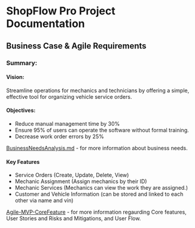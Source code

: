 # ShopFlow Pro Project Documentation
## Business Case & Agile Requirements
### Summary:
#### Vision: 
Streamline operations for mechanics and technicians by offering a simple, effective tool for organizing vehicle service orders.
#### Objectives:
* Reduce manual management time by 30%
* Ensure 95% of users can operate the software without formal training.
* Decrease work order errors by 25%

[BusinessNeedsAnalysis.md](https://github.com/WSU-kduncan/cs3900-autobody-4/blob/2ddb28048d1399b465861fdf7982460bad209c4f/AgileFiles/Agile-MVP-BusinessNeedsAnalysis.md) - for more information about business needs.

#### Key Features

- Service Orders (Create, Update, Delete, View)
- Mechanic Assignment (Assign mechanics by their ID)
- Mechanic Services (Mechanics can view the work they are assigned.)
- Customer and Vehicle Information (can be stored and linked to each other via name and vin)

[Agile-MVP-CoreFeature](https://github.com/WSU-kduncan/cs3900-autobody-4/blob/2ddb28048d1399b465861fdf7982460bad209c4f/AgileFiles/Agile-MVP-BusinessNeedsAnalysis.md) - for more information regaurding Core features, User Stories and Risks and Mitigations, and User Flow.


